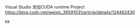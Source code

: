 Visual Studio 添加CUDA runtime Project https://blog.csdn.net/weixin_39591031/article/details/124462430


kk
